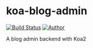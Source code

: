 # koa-blog-admin

[![Build Status](https://www.travis-ci.org/divasatanica/koa-blog-admin.svg?branch=master)](https://www.travis-ci.org/divasatanica/koa-blog-admin)
[![Author](https://img.shields.io/badge/Author-coma-blue.svg)](https://comacc.top)


A blog admin backend with Koa2
